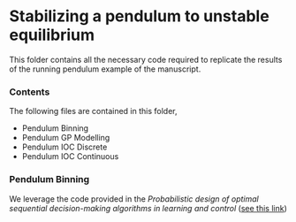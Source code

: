 # Stabilizing a pendulum to unstable equilibrium
This folder contains all the necessary code required to replicate the results of the running pendulum example of the manuscript.

### Contents 
The following files are contained in this folder,
- Pendulum Binning
- Pendulum GP Modelling
- Pendulum IOC Discrete
- Pendulum IOC Continuous

### Pendulum Binning

We leverage the code provided in the _Probabilistic design of optimal sequential decision-making algorithms in learning and control_ ([see this link](https://arxiv.org/abs/2201.05212))
